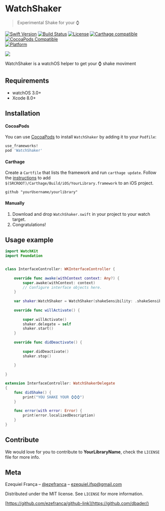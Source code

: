 # WatchShaker
> Experimental Shake for your ⌚️

[![Swift Version][swift-image]][swift-url]
[![Build Status][travis-image]][travis-url]
[![License][license-image]][license-url]
[![Carthage compatible](https://img.shields.io/badge/Carthage-compatible-4BC51D.svg?style=flat)](https://github.com/Carthage/Carthage)
[![CocoaPods Compatible](https://img.shields.io/cocoapods/v/EZSwiftExtensions.svg)](https://img.shields.io/cocoapods/v/LFAlertController.svg)  
[![Platform](https://img.shields.io/cocoapods/p/LFAlertController.svg?style=flat)](http://cocoapods.org/pods/LFAlertController)

![](header.png)

 WatchShaker is a watchOS helper to get your ⌚️ shake moviment

## Requirements

- watchOS 3.0+
- Xcode 8.0+

## Installation

#### CocoaPods
You can use [CocoaPods](http://cocoapods.org/) to install `WatchShaker` by adding it to your `Podfile`:

```ruby
use_frameworks!
pod 'WatchShaker'
```

#### Carthage
Create a `Cartfile` that lists the framework and run `carthage update`. Follow the [instructions](https://github.com/Carthage/Carthage#if-youre-building-for-ios) to add `$(SRCROOT)/Carthage/Build/iOS/YourLibrary.framework` to an iOS project.

```
github "yourUsername/yourlibrary"
```
#### Manually
1. Download and drop ```WatchShaker.swift``` in your project to your watch target.  
2. Congratulations!  

## Usage example

```swift
import WatchKit
import Foundation


class InterfaceController: WKInterfaceController {
    
    override func awake(withContext context: Any?) {
        super.awake(withContext: context)
        // Configure interface objects here.
    }
    
    var shaker:WatchShaker = WatchShaker(shakeSensibility: .shakeSensibilityNormal, delay: 0.2)
    
    override func willActivate() {
        
        super.willActivate()
        shaker.delegate = self
        shaker.start()
    }
    
    override func didDeactivate() {
        
        super.didDeactivate()
        shaker.stop()
        
    }
    
}

extension InterfaceController: WatchShakerDelegate
{
    func didShake() {
        print("YOU SHAKE YOUR ⌚️⌚️⌚️")
    }
    
    func error(with error: Error) {
        print(error.localizedDescription)
    }
}
```

## Contribute

We would love for you to contribute to **YourLibraryName**, check the ``LICENSE`` file for more info.

## Meta

Ezequiel França – [@ezefranca](https://twitter.com/ezefranca) – ezequiel.ifsp@gmail.com

Distributed under the MIT license. See ``LICENSE`` for more information.

[https://github.com/ezefranca/github-link](https://github.com/dbader/)

[swift-image]:https://img.shields.io/badge/swift-3.0-orange.svg
[swift-url]: https://swift.org/
[license-image]: https://img.shields.io/badge/License-MIT-blue.svg
[license-url]: LICENSE
[travis-image]: https://img.shields.io/travis/dbader/node-datadog-metrics/master.svg?style=flat-square
[travis-url]: https://travis-ci.org/dbader/node-datadog-metrics
[codebeat-image]: https://codebeat.co/badges/c19b47ea-2f9d-45df-8458-b2d952fe9dad
[codebeat-url]: https://codebeat.co/projects/github-com-vsouza-awesomeios-com
